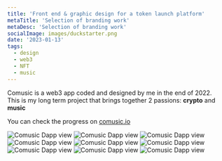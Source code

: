 ```yaml
---
title: 'Front end & graphic design for a token launch platform'
metaTitle: 'Selection of branding work'
metaDesc: 'Selection of branding work'
socialImage: images/duckstarter.png
date: '2023-01-13'
tags:
  - design
  - web3
  - NFT
  - music
---
```


Comusic is a web3 app coded and designed by me in the end of 2022.  
This is my long term project that brings together 2 passions: **crypto** and **music**

You can check the progress on [comusic.io](http://www.comusic.io)

![Comusic Dapp view](/images/ui/duckstarter/theGoodIdeia.jpg)
![Comusic Dapp view](/images/socialmedia/duckdao/Launching.png)
![Comusic Dapp view](/images/ui/duckstarter/duckstarter11.png)
![Comusic Dapp view](/images/ui/duckstarter/duckstarter22.png)
![Comusic Dapp view](/images/ui/duckbridge/bridge.png)
![Comusic Dapp view](/images/ui/duckstarter/MoonSheet2.png)
![Comusic Dapp view](/images/socialmedia/duckdao/pitchdeck.png)
![Comusic Dapp view](/images/socialmedia/duckdao/Duck5.png)
![Comusic Dapp view](/images/socialmedia/duckdao/DuckStarterIDO.png)